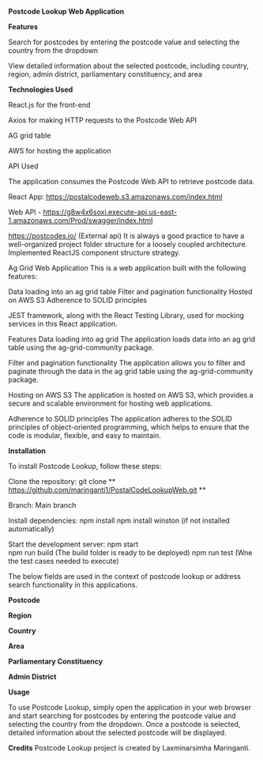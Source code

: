 **Postcode Lookup Web Application**

**Features**

Search for postcodes by entering the postcode value and selecting the country from the dropdown

View detailed information about the selected postcode, including country, region, admin district, parliamentary constituency, and area

**Technologies Used**

React.js for the front-end

Axios for making HTTP requests to the Postcode Web API

AG grid table

AWS for hosting the application

API Used

The application consumes the Postcode Web API to retrieve postcode data.

 React App: https://postalcodeweb.s3.amazonaws.com/index.html

Web API - https://g8w4x6soxi.execute-api.us-east-1.amazonaws.com/Prod/swagger/index.html  

https://postcodes.io/ (External api)
It is always a good practice to have a well-organized project folder structure for a loosely coupled architecture. Implemented ReactJS component structure strategy.

Ag Grid Web Application
This is a web application built with the following features:

Data loading into an ag grid table
Filter and pagination functionality
Hosted on AWS S3
Adherence to SOLID principles

 JEST framework, along with the React Testing Library, used for mocking services in this React application.


Features
Data loading into ag grid
The application loads data into an ag grid table using the ag-grid-community package.

Filter and pagination functionality
The application allows you to filter and paginate through the data in the ag grid table using the ag-grid-community package.

Hosting on AWS S3
The application is hosted on AWS S3, which provides a secure and scalable environment for hosting web applications.

Adherence to SOLID principles
The application adheres to the SOLID principles of object-oriented programming, which helps to ensure that the code is modular, flexible, and easy to maintain.

**Installation**

To install Postcode Lookup, follow these steps:

Clone the repository: git clone ** https://github.com/maringanti1/PostalCodeLookupWeb.git **

Branch: Main branch

Install dependencies: npm install
                      npm install winston (if not installed automatically)

Start the development server: npm start                              
                              npm run build (The build folder is ready to be deployed)
                              npm run test (Wne the test cases needed to execute)

The below fields are used in the context of postcode lookup or address search functionality in this applications.

**Postcode**

**Region**

**Country**

**Area**

**Parliamentary Constituency**

**Admin District**

**Usage**

To use Postcode Lookup, simply open the application in your web browser and start searching for postcodes by entering the postcode value and selecting the country from the dropdown. Once a postcode is selected, detailed information about the selected postcode will be displayed.
 
**Credits**
Postcode Lookup project is created by Laxminarsimha Maringanti.
